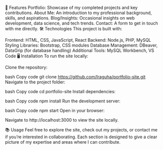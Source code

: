 🚀 Features
Portfolio: Showcase of my completed projects and key contributions.
About Me: An introduction to my professional background, skills, and aspirations.
Blog/Insights: Occasional insights on web development, data science, and tech trends.
Contact: A form to get in touch with me directly.
🛠️ Technologies
This project is built with:

Frontend: HTML, CSS, JavaScript, React
Backend: Node.js, PHP, MySQL
Styling Libraries: Bootstrap, CSS modules
Database Management: DBeaver, DataGrip (for database handling)
Additional Tools: MySQL Workbench, VS Code
🖥️ Installation
To run the site locally:

Clone the repository:

bash
Copy code
git clone https://github.com/Iraguha/portfolio-site.git
Navigate to the project folder:

bash
Copy code
cd portfolio-site
Install dependencies:

bash
Copy code
npm install
Run the development server:

bash
Copy code
npm start
Open in your browser:

Navigate to http://localhost:3000 to view the site locally.

📚 Usage
Feel free to explore the site, check out my projects, or contact me if you’re interested in collaborating. Each section is designed to give a clear picture of my expertise and areas where I can contribute.
